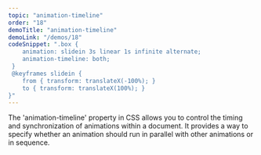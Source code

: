 ```yaml
---
topic: "animation-timeline"
order: "18"
demoTitle: "animation-timeline"
demoLink: "/demos/18"
codeSnippet: ".box { 
    animation: slidein 3s linear 1s infinite alternate; 
    animation-timeline: both; 
 } 
 @keyframes slidein { 
    from { transform: translateX(-100%); } 
    to { transform: translateX(100%); } 
}"
---
```


The 'animation-timeline' property in CSS allows you to control the timing and synchronization of animations within a document. It provides a way to specify whether an animation should run in parallel with other animations or in sequence.
<br />
